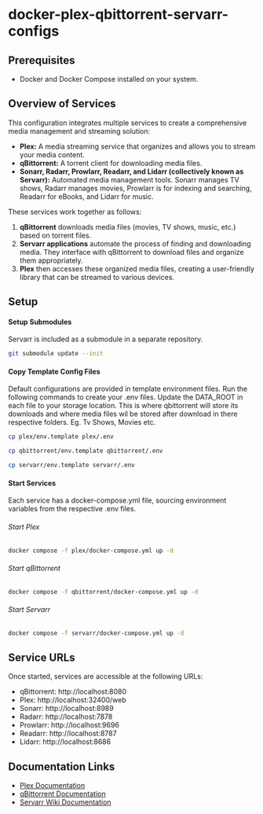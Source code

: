 # docker-plex-qbittorrent-servarr-configs
## Prerequisites
- Docker and Docker Compose installed on your system.

## Overview of Services
This configuration integrates multiple services to create a comprehensive media management and streaming solution:
- **Plex:** A media streaming service that organizes and allows you to stream your media content.
- **qBittorrent:** A torrent client for downloading media files.
- **Sonarr, Radarr, Prowlarr, Readarr, and Lidarr (collectively known as Servarr):** Automated media management tools. Sonarr manages TV shows, Radarr manages movies, Prowlarr is for indexing and searching, Readarr for eBooks, and Lidarr for music.

These services work together as follows:
1. **qBittorrent** downloads media files (movies, TV shows, music, etc.) based on torrent files.
2. **Servarr applications** automate the process of finding and downloading media. They interface with qBittorrent to download files and organize them appropriately.
3. **Plex** then accesses these organized media files, creating a user-friendly library that can be streamed to various devices.

## Setup
#### Setup Submodules
Servarr is included as a submodule in a separate repository.
```bash
git submodule update --init
```
#### Copy Template Config Files
Default configurations are provided in template environment files. Run the following commands to create your .env files. Update the DATA_ROOT in each file to your storage location. This is where qbittorrent will store its downloads and where media files wil be stored after download in there respective folders. Eg. Tv Shows, Movies etc.
```bash
cp plex/env.template plex/.env
```
```bash
cp qbittorrent/env.template qbittorrent/.env
```
```bash
cp servarr/env.template servarr/.env
```

#### Start Services
Each service has a docker-compose.yml file, sourcing environment variables from the respective .env files.

###### Start Plex
```bash
docker compose -f plex/docker-compose.yml up -d 
```
###### Start qBittorrent
```bash
docker compose -f qbittorrent/docker-compose.yml up -d
```
###### Start Servarr
```bash
docker compose -f servarr/docker-compose.yml up -d
```

## Service URLs
Once started, services are accessible at the following URLs:

- qBittorrent: http://localhost:8080
- Plex: http://localhost:32400/web
- Sonarr: http://localhost:8989
- Radarr: http://localhost:7878
- Prowlarr: http://localhost:9696
- Readarr: http://localhost:8787
- Lidarr: http://localhost:8686

## Documentation Links
- [Plex Documentation](https://support.plex.tv/)
- [qBittorrent Documentation](https://www.qbittorrent.org/)
- [Servarr Wiki Documentation](https://wiki.servarr.com)
